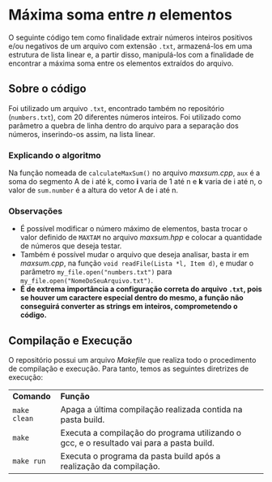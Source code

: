 # Máxima soma entre <i>n</i> elementos

O seguinte código tem como finalidade extrair números inteiros positivos e/ou negativos de um arquivo com extensão <code>.txt</code>, armazená-los em uma estrutura de lista linear e, a partir disso, manipulá-los com a finalidade de encontrar a máxima soma entre os elementos extraídos do arquivo.
 
 ## Sobre o código
 
Foi utilizado um arquivo <code>.txt</code>, encontrado também no repositório (<code>numbers.txt</code>), com 20 diferentes números inteiros. Foi utilizado como parâmetro a quebra de linha dentro do arquivo para a separação dos números, inserindo-os assim, na lista linear.

### Explicando o algoritmo

Na função nomeada de <code>calculateMaxSum()</code> no arquivo <i>maxsum.cpp</i>, <code>aux</code> é a soma do segmento A de i até k, como <strong>i</strong> varia de 1 até n e <strong>k</strong> varia de i até n, o valor de <code>sum.number</code> é a altura do vetor A de i até n.

### Observações

<ul>
 <li>É possível modificar o número máximo de elementos, basta trocar o valor definido de <code>MAXTAM</code> no arquivo <i>maxsum.hpp</i> e colocar a quantidade de números que deseja testar.</li>
 
 <li>Também é possível mudar o arquivo que deseja analisar, basta ir em <i>maxsum.cpp</i>, na função <code>void readFile(Lista *l, Item d)</code>, e mudar o parâmetro <code>my_file.open("numbers.txt")</code> para <code>my_file.open("NomeDoSeuArquivo.txt")</code>.</li>
<li><strong>É de extrema importância a configuração correta do arquivo <code>.txt</code>, pois se houver um caractere especial dentro do mesmo, a função não conseguirá converter as strings em inteiros, comprometendo o código.</strong></li>
</ul>

## Compilação e Execução

O repositório possui um arquivo <i>Makefile</i> que realiza todo o procedimento de compilação e execução. Para tanto, temos as seguintes diretrizes de execução:

<table align="center">
  <tr>
    <td><strong>Comando</strong></td>
    <td><strong>Função</strong></td>
  </tr>
  <tr>
    <td><code>make clean</code></td>
    <td>Apaga a última compilação realizada contida na pasta build.</td>
  </tr>
  <tr>
    <td><code>make</code></td>
    <td>Executa a compilação do programa utilizando o gcc, e o resultado vai para a pasta build.</td>
  </tr>
  <tr>
    <td><code>make run</code></td>
    <td>Executa o programa da pasta build após a realização da compilação.</td>
  </tr>
</table>
